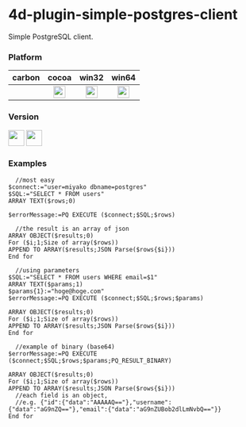 # 4d-plugin-simple-postgres-client

Simple PostgreSQL client.

### Platform

| carbon | cocoa | win32 | win64 |
|:------:|:-----:|:---------:|:---------:|
||<img src="https://cloud.githubusercontent.com/assets/1725068/22371562/1b091f0a-e4db-11e6-8458-8653954a7cce.png" width="24" height="24" />|<img src="https://cloud.githubusercontent.com/assets/1725068/22371562/1b091f0a-e4db-11e6-8458-8653954a7cce.png" width="24" height="24" />|<img src="https://cloud.githubusercontent.com/assets/1725068/22371562/1b091f0a-e4db-11e6-8458-8653954a7cce.png" width="24" height="24" />|

### Version

<img width="32" height="32" src="https://user-images.githubusercontent.com/1725068/73986501-15964580-4981-11ea-9ac1-73c5cee50aae.png"> <img src="https://user-images.githubusercontent.com/1725068/73987971-db2ea780-4984-11ea-8ada-e25fb9c3cf4e.png" width="32" height="32" />

### Examples

```
  //most easy
$connect:="user=miyako dbname=postgres"
$SQL:="SELECT * FROM users"
ARRAY TEXT($rows;0)

$errorMessage:=PQ EXECUTE ($connect;$SQL;$rows)

  //the result is an array of json
ARRAY OBJECT($results;0)
For ($i;1;Size of array($rows))
APPEND TO ARRAY($results;JSON Parse($rows{$i}))
End for 

  //using parameters 
$SQL:="SELECT * FROM users WHERE email=$1"
ARRAY TEXT($params;1)
$params{1}:="hoge@hoge.com"
$errorMessage:=PQ EXECUTE ($connect;$SQL;$rows;$params)

ARRAY OBJECT($results;0)
For ($i;1;Size of array($rows))
APPEND TO ARRAY($results;JSON Parse($rows{$i}))
End for 

  //example of binary (base64)
$errorMessage:=PQ EXECUTE ($connect;$SQL;$rows;$params;PQ_RESULT_BINARY)

ARRAY OBJECT($results;0)
For ($i;1;Size of array($rows))
APPEND TO ARRAY($results;JSON Parse($rows{$i}))
  //each field is an object, 
  //e.g. {"id":{"data":"AAAAAQ=="},"username":{"data":"aG9nZQ=="},"email":{"data":"aG9nZUBob2dlLmNvbQ=="}}
End for 
```

